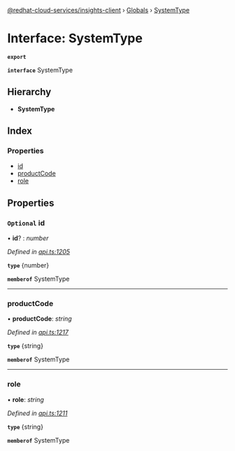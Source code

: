 [@redhat-cloud-services/insights-client](../README.md) › [Globals](../globals.md) › [SystemType](systemtype.md)

# Interface: SystemType

**`export`** 

**`interface`** SystemType

## Hierarchy

* **SystemType**

## Index

### Properties

* [id](systemtype.md#optional-id)
* [productCode](systemtype.md#productcode)
* [role](systemtype.md#role)

## Properties

### `Optional` id

• **id**? : *number*

*Defined in [api.ts:1205](https://github.com/RedHatInsights/javascript-clients/blob/master/packages/insights/api.ts#L1205)*

**`type`** {number}

**`memberof`** SystemType

___

###  productCode

• **productCode**: *string*

*Defined in [api.ts:1217](https://github.com/RedHatInsights/javascript-clients/blob/master/packages/insights/api.ts#L1217)*

**`type`** {string}

**`memberof`** SystemType

___

###  role

• **role**: *string*

*Defined in [api.ts:1211](https://github.com/RedHatInsights/javascript-clients/blob/master/packages/insights/api.ts#L1211)*

**`type`** {string}

**`memberof`** SystemType
